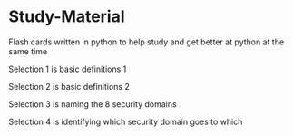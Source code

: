 # Study-Material
Flash cards written in python to help study and get better at python at the same time

Selection 1 is basic definitions 1

Selection 2 is basic definitions 2

Selection 3 is naming the 8 security domains

Selection 4 is identifying which security domain goes to which
